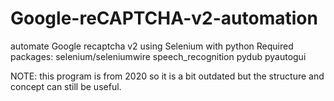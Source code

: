 # Google-reCAPTCHA-v2-automation
automate Google recaptcha v2 using Selenium with python
Required packages: 
selenium/seleniumwire
speech_recognition
pydub
pyautogui

NOTE: this program is from 2020 so it is a bit outdated but the structure and concept can still be useful.
